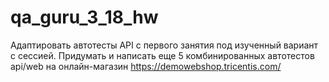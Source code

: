 # qa_guru_3_18_hw
Адаптировать автотесты API с первого занятия под изученный вариант с сессией.
Придумать и написать еще 5 комбинированных автотестов api/web на онлайн-магазин https://demowebshop.tricentis.com/